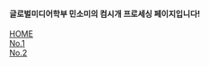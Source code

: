 
  <h4>글로벌미디어학부 민소미의 컴시개 프로세싱 페이지입니다!</h4>
	<div class="mitem" id="m1"> <a href="" > HOME </a> </div>
	<div class="mitem" id="m3"> <a href="jagu_plzp5.js"> No.1 </a></div>
	<div class="mitem" id="m4">  <a href="jagu_pictureplz5.js" > No.2 </a></div>
	

